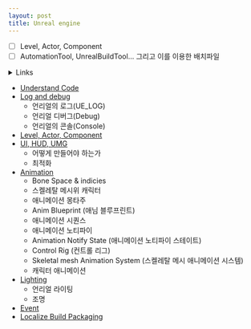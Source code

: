 ```yaml
---
layout: post
title: Unreal engine
---
```


- [ ] Level, Actor, Component
- [ ] AutomationTool, UnrealBuildTool... 그리고 이를 이용한 배치파일

<details><summary>Links</summary>
<div markdown="1">

|:---|---|
|[넥슨의 NDC](http://ndcreplay.nexon.com/index.html#)|모범 사례들|
|[TA 업무 파해치기](https://www.unrealengine.com/ko/tech-blog/jobs-in-unreal-engine---technical-artist)|TA에 대한 이해|
|[수까락의 프로그래밍 이야기](http://egloos.zum.com/sweeper/v/3208657)|언리얼 참고 사이트|

- [ ] [Real Shading in Unreal Engine 4](https://cdn2.unrealengine.com/Resources/files/2013SiggraphPresentationsNotes-26915738.pdf)

</div></details>

* [Understand Code](/posts_unreal_engine/UnderstandCode)
* [Log and debug](/posts_unreal_engine/Log-Debug-Console)
    - 언리얼의 로그(UE_LOG)
    - 언리얼 디버그(Debug)
    - 언리얼의 콘솔(Console)
* [Level, Actor, Component](/posts_unreal_engine/Level-Actor-Component)
* [UI, HUD, UMG](/posts_unreal_engine/UI-HUD-UMG)
    - 어떻게 만들어야 하는가
    - 최적화
* [Animation](/posts_unreal_engine/Animation)
    - Bone Space & indicies
    - 스켈레탈 메시위 캐릭터
    - 애니메이션 몽타주
    - Anim Blueprint (애님 블루프린트)
    - 애니메이션 시퀀스
    - 애니메이션 노티파이
    - Animation Notify State (애니메이션 노티파이 스테이트)
    - Control Rig (컨트롤 리그)
    - Skeletal mesh Animation System (스켈레탈 메시 애니메이션 시스템)
    - 캐릭터 애니메이션
* [Lighting](/posts_unreal_engine/Lighting)
    - 언리얼 라이팅
    - 조명
* [Event](/posts_unreal_engine/Event)
* [Localize Build Packaging](/posts_unreal_engine/LocalizeAndBuildAndPackagingSetting)